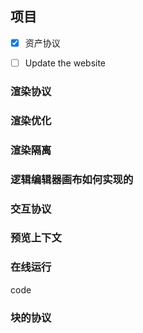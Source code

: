 ## 项目

- [x] 资产协议
- [ ] Update the website


### 渲染协议

### 渲染优化


### 渲染隔离

### 逻辑编辑器画布如何实现的

### 交互协议

### 预览上下文


###


### 在线运行
code

### 块的协议


